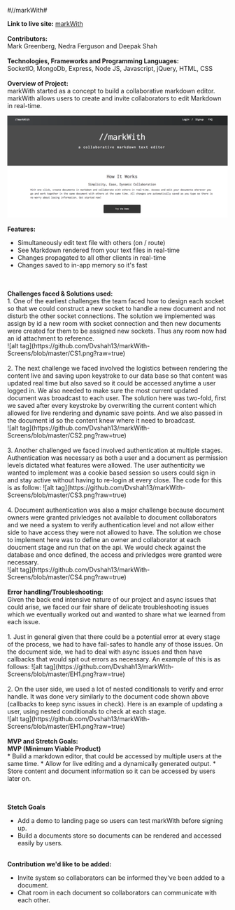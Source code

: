 #//markWith#

<b>Link to live site:</b> <a href='https://markwith-test.herokuapp.com/'>markWith</a><br><br>
<b>Contributors:</b> <br>
Mark Greenberg, Nedra Ferguson and Deepak Shah 
<br><br>
<b>Technologies, Frameworks and Programming Languages:</b><br>
SocketIO, MongoDb, Express, Node JS, Javascript, jQuery, HTML, CSS
<br><br><b>Overview of Project:</b><br>
markWith started as a concept to build a collaborative markdown editor.  markWith allows users to create and invite collaborators to edit Markdown in real-time.

![alt tag](https://github.com/Dvshah13/markWith-Screens/blob/master/Screen%20Shot%202017-02-26%20at%203.33.40%20PM.png?raw=true)


<b>Features:</b>
* Simultaneously edit text file with others (on / route)
* See Markdown rendered from your text files in real-time
* Changes propagated to all other clients in real-time  
* Changes saved to in-app memory so it's fast
<br>
<br>
<b>Challenges faced & Solutions used:</b>
<br>1. One of the earliest challenges the team faced how to design each socket so that we could construct a new socket to handle a new document and not disturb the other socket connections. The solution we implemented was assign by id a new room with socket connection and then new documents were created for them to be assigned new sockets.  Thus any room now had an id attachment to reference.<br>
![alt tag](https://github.com/Dvshah13/markWith-Screens/blob/master/CS1.png?raw=true)
<br><br>2. The next challenge we faced involved the logistics between rendering the content live and saving upon keystroke to our data base so that content was updated real time but also saved so it could be accessed anytime a user logged in.  We also needed to make sure the most current updated document was broadcast to each user.  The solution here was two-fold, first we saved after every keystroke by overwriting the current content which allowed for live rendering and dynamic save points. And we also passed in the document id so the content knew where it need to broadcast.<br>
![alt tag](https://github.com/Dvshah13/markWith-Screens/blob/master/CS2.png?raw=true)
<br><br>3. Another challenged we faced involved authentication at multiple stages.  Authentication was necessary as both a user and a document as permission levels dictated what features were allowed.  The user authenticity we wanted to implement was a cookie based session so users could sign in and stay active without having to re-login at every close.  The code for this is as follow:
![alt tag](https://github.com/Dvshah13/markWith-Screens/blob/master/CS3.png?raw=true)
<br><br>4. Document authentication was also a major challenge because document owners were granted privledges not available to document collaborators and we need a system to verify authentication level and not allow either side to have access they were not allowed to have.  The solution we chose to implement here was to define an owner and collaborator at each doucment stage and run that on the api.  We would check against the database and once defined, the access and privledges were granted were necessary.
<br>![alt tag](https://github.com/Dvshah13/markWith-Screens/blob/master/CS4.png?raw=true)
<br><br><b>Error handling/Troubleshooting:</b></br>
Given the back end intensive nature of our project and async issues that could arise, we faced our fair share of delicate troubleshooting issues which we eventually worked out and wanted to share what we learned from each issue.
<br><br>1. Just in general given that there could be a potential error at every stage of the process, we had to have fail-safes to handle any of those issues.  On the document side, we had to deal with async issues and then have callbacks that would spit out errors as necessary.  An example of this is as follows:
![alt tag](https://github.com/Dvshah13/markWith-Screens/blob/master/EH1.png?raw=true)
<br><br>2. On the user side, we used a lot of nested conditionals to verify and error handle.  It was done very similarly to the document code shown above (callbacks to keep sync issues in check).  Here is an example of updating a user, using nested conditionals to check at each stage.<br>
![alt tag](https://github.com/Dvshah13/markWith-Screens/blob/master/EH1.png?raw=true)
<br>
<br><b>MVP and Stretch Goals:</b>
<br><b>MVP (Minimum Viable Product)</b><br>
* Build a markdown editor, that could be accessed by multiple users at the same time.
* Allow for live editing and a dynamically generated output.
* Store content and document information so it can be accessed by users later on.

<br><br><b>Stetch Goals</b><br>
* Add a demo to landing page so users can test markWith before signing up.
* Build a documents store so documents can be rendered and accessed easily by users.

<b><br>Contribution we'd like to be added:</b><br>
* Invite system so collaborators can be informed they've been added to a document.
* Chat room in each document so collaborators can communicate with each other.

